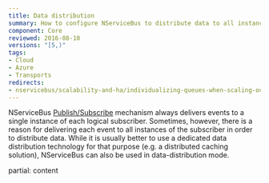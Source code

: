 ```yaml
---
title: Data distribution
summary: How to configure NServiceBus to distribute data to all instances of a given endpoint
component: Core
reviewed: 2016-08-10
versions: "[5,)"
tags:
- Cloud
- Azure
- Transports
redirects:
- nservicebus/scalability-and-ha/individualizing-queues-when-scaling-out
---
```


NServiceBus [Publish/Subscribe](/nservicebus/messaging/publish-subscribe) mechanism always delivers events to a single instance of each logical subscriber. Sometimes, however, there is a reason for delivering each event to all instances of the subscriber in order to distribute data. While it is usually better to use a dedicated data distribution technology for that purpose (e.g. a distributed caching solution), NServiceBus can also be used in data-distribution mode.

partial: content 
